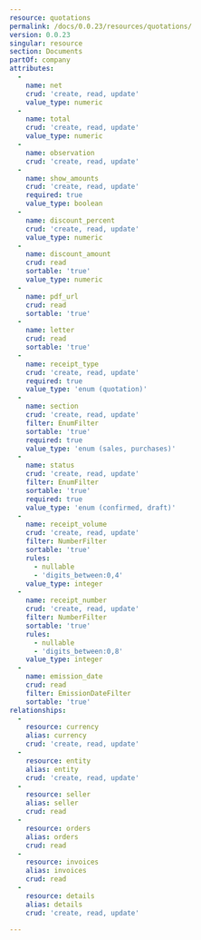 ```yaml
---
resource: quotations
permalink: /docs/0.0.23/resources/quotations/
version: 0.0.23
singular: resource
section: Documents
partOf: company
attributes:
  -
    name: net
    crud: 'create, read, update'
    value_type: numeric
  -
    name: total
    crud: 'create, read, update'
    value_type: numeric
  -
    name: observation
    crud: 'create, read, update'
  -
    name: show_amounts
    crud: 'create, read, update'
    required: true
    value_type: boolean
  -
    name: discount_percent
    crud: 'create, read, update'
    value_type: numeric
  -
    name: discount_amount
    crud: read
    sortable: 'true'
    value_type: numeric
  -
    name: pdf_url
    crud: read
    sortable: 'true'
  -
    name: letter
    crud: read
    sortable: 'true'
  -
    name: receipt_type
    crud: 'create, read, update'
    required: true
    value_type: 'enum (quotation)'
  -
    name: section
    crud: 'create, read, update'
    filter: EnumFilter
    sortable: 'true'
    required: true
    value_type: 'enum (sales, purchases)'
  -
    name: status
    crud: 'create, read, update'
    filter: EnumFilter
    sortable: 'true'
    required: true
    value_type: 'enum (confirmed, draft)'
  -
    name: receipt_volume
    crud: 'create, read, update'
    filter: NumberFilter
    sortable: 'true'
    rules:
      - nullable
      - 'digits_between:0,4'
    value_type: integer
  -
    name: receipt_number
    crud: 'create, read, update'
    filter: NumberFilter
    sortable: 'true'
    rules:
      - nullable
      - 'digits_between:0,8'
    value_type: integer
  -
    name: emission_date
    crud: read
    filter: EmissionDateFilter
    sortable: 'true'
relationships:
  -
    resource: currency
    alias: currency
    crud: 'create, read, update'
  -
    resource: entity
    alias: entity
    crud: 'create, read, update'
  -
    resource: seller
    alias: seller
    crud: read
  -
    resource: orders
    alias: orders
    crud: read
  -
    resource: invoices
    alias: invoices
    crud: read
  -
    resource: details
    alias: details
    crud: 'create, read, update'

---
```

